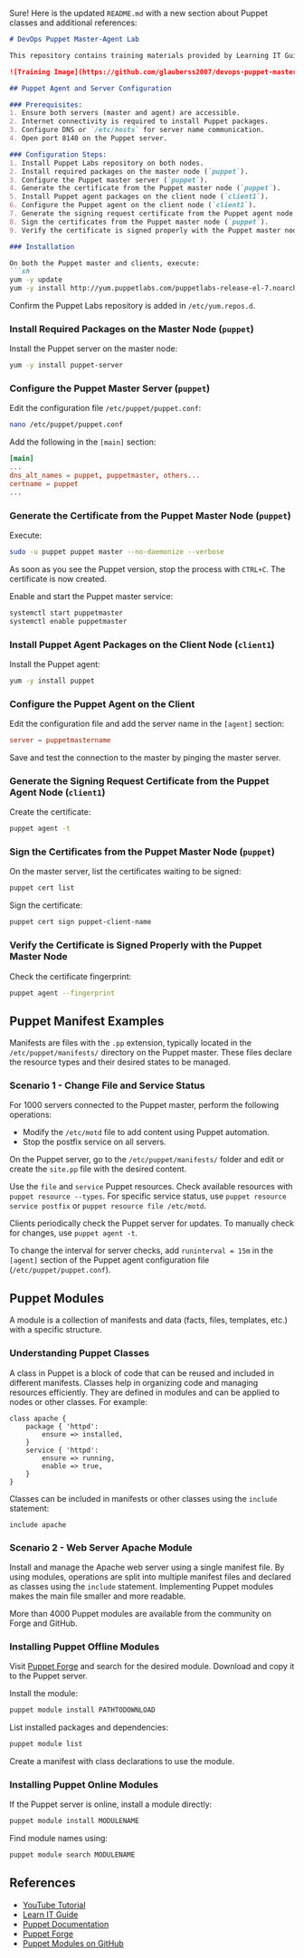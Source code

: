 Sure! Here is the updated `README.md` with a new section about Puppet classes and additional references:

```markdown
# DevOps Puppet Master-Agent Lab

This repository contains training materials provided by Learning IT Guide.

![Training Image](https://github.com/glauberss2007/devops-puppet-master-agent-lab/assets/22028539/a2186ac3-13a7-44ef-b092-f2ca2a373a32)

## Puppet Agent and Server Configuration

### Prerequisites:
1. Ensure both servers (master and agent) are accessible.
2. Internet connectivity is required to install Puppet packages.
3. Configure DNS or `/etc/hosts` for server name communication.
4. Open port 8140 on the Puppet server.

### Configuration Steps:
1. Install Puppet Labs repository on both nodes.
2. Install required packages on the master node (`puppet`).
3. Configure the Puppet master server (`puppet`).
4. Generate the certificate from the Puppet master node (`puppet`).
5. Install Puppet agent packages on the client node (`client1`).
6. Configure the Puppet agent on the client node (`client1`).
7. Generate the signing request certificate from the Puppet agent node (`client1`).
8. Sign the certificates from the Puppet master node (`puppet`).
9. Verify the certificate is signed properly with the Puppet master node.

### Installation

On both the Puppet master and clients, execute:
```sh
yum -y update
yum -y install http://yum.puppetlabs.com/puppetlabs-release-el-7.noarch.rpm
```

Confirm the Puppet Labs repository is added in `/etc/yum.repos.d`.

### Install Required Packages on the Master Node (`puppet`)

Install the Puppet server on the master node:
```sh
yum -y install puppet-server
```

### Configure the Puppet Master Server (`puppet`)

Edit the configuration file `/etc/puppet/puppet.conf`:
```sh
nano /etc/puppet/puppet.conf
```

Add the following in the `[main]` section:
```conf
[main]
...
dns_alt_names = puppet, puppetmaster, others...
certname = puppet
...
```

### Generate the Certificate from the Puppet Master Node (`puppet`)

Execute:
```sh
sudo -u puppet puppet master --no-daemonize --verbose
```

As soon as you see the Puppet version, stop the process with `CTRL+C`. The certificate is now created.

Enable and start the Puppet master service:
```sh
systemctl start puppetmaster
systemctl enable puppetmaster
```

### Install Puppet Agent Packages on the Client Node (`client1`)

Install the Puppet agent:
```sh
yum -y install puppet
```

### Configure the Puppet Agent on the Client

Edit the configuration file and add the server name in the `[agent]` section:
```conf
server = puppetmastername
```
Save and test the connection to the master by pinging the master server.

### Generate the Signing Request Certificate from the Puppet Agent Node (`client1`)

Create the certificate:
```sh
puppet agent -t
```

### Sign the Certificates from the Puppet Master Node (`puppet`)

On the master server, list the certificates waiting to be signed:
```sh
puppet cert list
```

Sign the certificate:
```sh
puppet cert sign puppet-client-name
```

### Verify the Certificate is Signed Properly with the Puppet Master Node

Check the certificate fingerprint:
```sh
puppet agent --fingerprint
```

## Puppet Manifest Examples

Manifests are files with the `.pp` extension, typically located in the `/etc/puppet/manifests/` directory on the Puppet master. These files declare the resource types and their desired states to be managed.

### Scenario 1 - Change File and Service Status

For 1000 servers connected to the Puppet master, perform the following operations:
- Modify the `/etc/motd` file to add content using Puppet automation.
- Stop the postfix service on all servers.

On the Puppet server, go to the `/etc/puppet/manifests/` folder and edit or create the `site.pp` file with the desired content.

Use the `file` and `service` Puppet resources. Check available resources with `puppet resource --types`. For specific service status, use `puppet resource service postfix` or `puppet resource file /etc/motd`.

Clients periodically check the Puppet server for updates. To manually check for changes, use `puppet agent -t`.

To change the interval for server checks, add `runinterval = 15m` in the `[agent]` section of the Puppet agent configuration file (`/etc/puppet/puppet.conf`).

## Puppet Modules

A module is a collection of manifests and data (facts, files, templates, etc.) with a specific structure.

### Understanding Puppet Classes

A class in Puppet is a block of code that can be reused and included in different manifests. Classes help in organizing code and managing resources efficiently. They are defined in modules and can be applied to nodes or other classes. For example:

```puppet
class apache {
    package { 'httpd':
        ensure => installed,
    }
    service { 'httpd':
        ensure => running,
        enable => true,
    }
}
```

Classes can be included in manifests or other classes using the `include` statement:

```puppet
include apache
```

### Scenario 2 - Web Server Apache Module

Install and manage the Apache web server using a single manifest file. By using modules, operations are split into multiple manifest files and declared as classes using the `include` statement. Implementing Puppet modules makes the main file smaller and more readable.

More than 4000 Puppet modules are available from the community on Forge and GitHub.

### Installing Puppet Offline Modules

Visit [Puppet Forge](https://forge.puppet.com) and search for the desired module. Download and copy it to the Puppet server.

Install the module:
```sh
puppet module install PATHTODOWNLOAD
```

List installed packages and dependencies:
```sh
puppet module list
```

Create a manifest with class declarations to use the module.

### Installing Puppet Online Modules

If the Puppet server is online, install a module directly:
```sh
puppet module install MODULENAME
```

Find module names using:
```sh
puppet module search MODULENAME
```

## References
- [YouTube Tutorial](https://www.youtube.com/watch?v=jaA1Znru-Vw)
- [Learn IT Guide](http://www.learnitguide.net)
- [Puppet Documentation](https://puppet.com/docs/puppet/latest/puppet_index.html)
- [Puppet Forge](https://forge.puppet.com)
- [Puppet Modules on GitHub](https://github.com/puppetlabs)